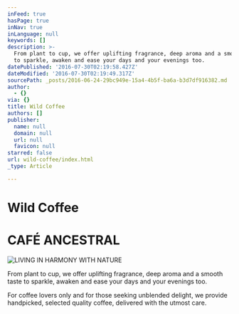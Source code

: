```yaml
---
inFeed: true
hasPage: true
inNav: true
inLanguage: null
keywords: []
description: >-
  From plant to cup, we offer uplifting fragrance, deep aroma and a smooth taste
  to sparkle, awaken and ease your days and your evenings too.
datePublished: '2016-07-30T02:19:58.427Z'
dateModified: '2016-07-30T02:19:49.317Z'
sourcePath: _posts/2016-06-24-29bc949e-15a4-4b5f-ba6a-b3d7df916382.md
author:
  - {}
via: {}
title: Wild Coffee
authors: []
publisher:
  name: null
  domain: null
  url: null
  favicon: null
starred: false
url: wild-coffee/index.html
_type: Article

---
```

# Wild Coffee

# CAFÉ ANCESTRAL
![LIVING IN HARMONY WITH NATURE](https://imgflo.herokuapp.com/graph/vahj1ThiexotieMo/79501fa8b563fb295c1dc5d9cac8c782/croprotate.jpg?cropheight=731&cropwidth=1097&degrees=0&input=https%3A%2F%2Fs3-us-west-2.amazonaws.com%2Fthe-grid-img%2Fp%2Fb9f65d255cc2f701d15478511de1d2f996d54161.jpg&x=0&y=0)

From plant to cup, we offer uplifting fragrance, deep aroma and a smooth taste to sparkle, awaken and ease your days and your evenings too.

For coffee lovers only and for those seeking unblended delight, we provide handpicked, selected quality coffee, delivered with the utmost care.